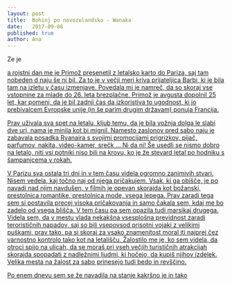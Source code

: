 ```yaml
---
layout: post
title:  Bohinj po novozelandsko - Wanaka
date:   2017-09-08
published: true
author: Ana
---
```


<p class="intro"><span class="dropcap">Z</span>e je <a href="/blog/queenstown"></p>a rojstni dan me je Primož presenetil z letalsko karto do Pariza, saj tam nobeden d naju še ni bil. Za to je v večji meri kriva prijateljica Barbi, ki je bila tam na izletu v času izmenjave. Povedala mi je namreč, da so skoraj vse vstopnine za mlade do 26. leta brezplačne. Primož je avgusta dopolnil 25 let, kar pomeni, da je bil zadnji čas da izkoristiva to ugodnost, ki jo prebivalcem Evropske unije (in še parim drugim državam) ponuja Francija.

Prav uživala sva spet na letalu, kljub temu, da je bila vožnja dolga le slabi dve uri, nama je minila kot bi mignil. Namesto zaslonov pred sabo naju je zabavala posadka Ryanaira s svojimi promocijami prigrizkov, pijač, parfumov, nakita, video-kamer, srečk ... Ni da ni! Še usedli se nismo dobro na letalo, niti vsi potniki niso bili na krovu, ko je že stevard letal po hodniku s šampanjcema v rokah.

V Parizu sva ostala tri dni in v tem času videla ogromno zanimivih stvari. Nisem vedela, kaj točno naj od njega pričakujem. Vsak, ki ga obišče, je po navadi nad njim navdušen, v filmih je opevan skorajda kot božanski, prestolnica romantike, prestolnica mode, vsega lepega. Prav zaradi tega sem si postavila precej visoka pričakovanja in samo čakala sem, kdaj me bo zadelo od vsega blišča. V tem času pa sem opazila tudi marsikaj drugega. Videla sem, da v mestu vlada nekakšna vsesplošna previdnost zaradi terorističnih napadov, saj so bili vsepovsod prisotni vojaki z velikimi puškami, prav tako, pa si skoraj za vsako znamenitost moral iti najprej čez varnostno kontrolo tako kot na letališču. Žalostilo me je, ko sem videla, da otroci spijo na ulicah, da se moraš pri vseh večjih turističnih atrakcijah skorajda spopadati z nadležnimi ljudmi, ki hočejo, da kupiš njihov izdelek. Velika mesta na žalost za sabo prinesejo tudi bedo in revščino. 

Po enem dnevu sem se že navadila na stanje kakršno je in tako